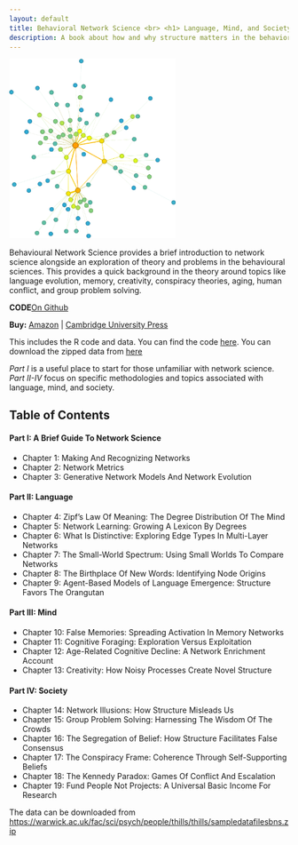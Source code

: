 ```yaml
---
layout: default
title: Behavioral Network Science <br> <h1> Language, Mind, and Society </h1> <br> <h2> Thomas T. Hills </h2>
description: A book about how and why structure matters in the behavioral sciences
---
```



<img src="https://raw.githubusercontent.com/thomasthills/thomasthills.github.io/de56e6820560d2d87446a3218fb7cc0c469b02ab/assets/vanGogh5.svg" alt="image" width="300" height="auto">

Behavioural Network Science provides a brief introduction to network science alongside an exploration of theory and problems in the behavioural sciences. This provides a quick background in the theory around topics like language evolution, memory, creativity, conspiracy theories, aging, human conflict, and group problem solving. 

**CODE**[On Github](https://github.com/thomasthills/BehavioralNetworkScience) 

**Buy:** [Amazon]([https://www.amazon.com/First-Course-Network-Science/dp/1108471137/](https://www.amazon.co.uk/Behavioral-Network-Science-Language-Society/dp/1108835406/ref=sr_1_1?dib=eyJ2IjoiMSJ9.VIM0owZ5OvE-qQ-6er4h62unMNxQAo8cpMe-0sFx52v4MPuHLrcYNF0JQ9I9znOtQS-NMgf9DX3_TLwhHH6ckR2HCvHtrtfeqKayPVm8rrRwDKrLLPtzfgfnqUJG4T77rVldkbFeTHD1qQ7D5No9QSX-N5gAOgebIKZU9C7RiYzDBhJwG0f59Lof-VTS_BauS-O0K1dMTQsQyyiw3XmPbEmgNiHRsuyn4MAwjvNjbUM.u8kVmQlhozM7bpB_Plsi9zB9J-jwMgk8q0voJPiyKkc&dib_tag=se&keywords=behavioral+network+sciences&qid=1713034639&sr=8-1)) | [Cambridge University Press]([https://www.cambridge.org/us/academic/subjects/physics/statistical-physics/first-course-network-science](https://www.cambridge.org/core/books/behavioral-network-science/4418BD265A869EADFC574AD07050111D))

This includes the R code and data. You can find the code [here](https://github.com/thomasthills/BehavioralNetworkScience). You can download the zipped data from [here](https://warwick.ac.uk/fac/sci/psych/people/thills/thills/sampledatafilesbns.zip)

*Part I* is a useful place to start for those unfamiliar with network science.
*Part II-IV* focus on specific methodologies and topics associated with language, mind, and society.

## Table of Contents
    
####   Part I: A Brief Guide To Network Science 
- Chapter 1:  Making And Recognizing Networks 
- Chapter 2:  Network Metrics
-  Chapter 3:  Generative Network Models And Network Evolution 
####   Part II: Language
- Chapter 4:  Zipf’s Law Of Meaning: The Degree Distribution Of The Mind 
- Chapter 5:  Network Learning: Growing A Lexicon By Degrees 
- Chapter 6:  What Is Distinctive: Exploring Edge Types In Multi-Layer Networks 
- Chapter 7:  The Small-World Spectrum: Using Small Worlds To Compare Networks 
- Chapter 8:  The Birthplace Of New Words: Identifying Node Origins 
- Chapter 9:  Agent-Based Models of Language Emergence: Structure Favors The Orangutan 
####  Part III: Mind 
- Chapter 10:  False Memories: Spreading Activation In Memory Networks 
- Chapter 11:  Cognitive Foraging: Exploration Versus Exploitation 
- Chapter 12:  Age-Related Cognitive Decline: A Network Enrichment Account 
- Chapter 13:  Creativity: How Noisy Processes Create Novel Structure 
####  Part IV: Society 
- Chapter 14:  Network Illusions: How Structure Misleads Us 
- Chapter 15:  Group Problem Solving: Harnessing The Wisdom Of The Crowds 
- Chapter 16:  The Segregation of Belief: How Structure Facilitates False Consensus 
- Chapter 17:  The Conspiracy Frame: Coherence Through Self-Supporting Beliefs
- Chapter 18:  The Kennedy Paradox: Games Of Conflict And Escalation 
- Chapter 19:  Fund People Not Projects: A Universal Basic Income For Research 


The data can be downloaded from https://warwick.ac.uk/fac/sci/psych/people/thills/thills/sampledatafilesbns.zip

